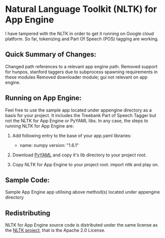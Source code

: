 Natural Language Toolkit (NLTK) for App Engine
====================================

I have tampered with the NLTK in order to get it running on Google cloud platform. So far, tokenizing and Part Of Speech (POS) tagging are working.

Quick Summary of Changes:
-------------------------
Changed path references to a relevant app engine path.
Removed support for hunpos, stanford taggers due to subprocess spawning requirements in these modules
Removed downloader module; gui not relevant on app engine.

Running on App Engine:
----------------------

Feel free to use the sample app located under appengine directory as a basis for your project. It includes the Treebank Part of Speech Tagger but not the NLTK for App Engine or PyYAML libs. In any case, the steps to running NLTK for App Engine are:

1. Add following entry to the base of your app.yaml
    libraries:
    - name: numpy
      version: "1.6.1"
  
2. Download [PyYAML](http://pyyaml.org/download/pyyaml/) and copy it's lib directory to your project root.

3. Copy NLTK for App Engine to your project root. import nltk and play on.

Sample Code:
-----------

Sample App Engine app utilising above method(s) located under appengine directory

Redistributing
----------------------
NLTK for App Engine source code is distributed under the same license as the [NLTK project](http:nltk.org), that is the Apache 2.0 License. 
